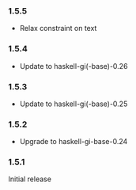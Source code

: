 ### 1.5.5

+ Relax constraint on text

### 1.5.4

+ Update to haskell-gi(-base)-0.26

### 1.5.3

+ Update to haskell-gi(-base)-0.25

### 1.5.2

+ Upgrade to haskell-gi-base-0.24

### 1.5.1

Initial release
